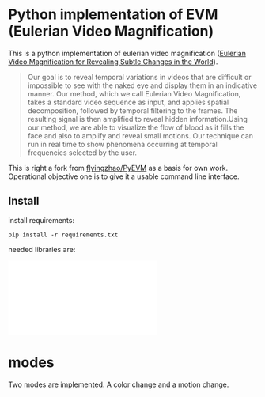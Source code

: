 # Python implementation of EVM (Eulerian Video Magnification)

This is a python implementation of eulerian video magnification ([Eulerian Video Magnification for Revealing Subtle Changes in the World](http://people.csail.mit.edu/mrub/evm/)).
>Our goal is to reveal temporal variations in videos that are difficult or impossible to see with the naked eye and display them in an indicative manner. Our method, which we call Eulerian Video Magnification, takes a standard video sequence as input, and applies spatial decomposition, followed by temporal filtering to the frames. The resulting signal is then amplified to reveal hidden information.Using our method, we are able to visualize the flow of blood as it fills the face and also to amplify and reveal small motions. Our technique can run in real time to show phenomena occurring at temporal frequencies selected by the user.

This is right a fork from [flyingzhao/PyEVM](https://github.com/flyingzhao/PyEVM) as a basis for own work. Operational objective one is to give it a usable command line interface.

## Install
install requirements:
```
pip install -r requirements.txt
```

needed libraries are:

![requirements.txt](requirements.txt)

# modes
Two modes are implemented. A color change and a motion change.
